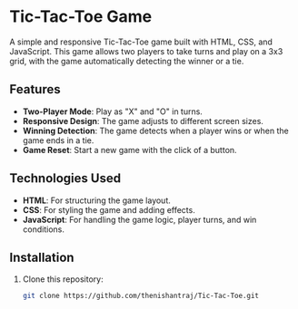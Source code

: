 # Tic-Tac-Toe Game

A simple and responsive Tic-Tac-Toe game built with HTML, CSS, and JavaScript. This game allows two players to take turns and play on a 3x3 grid, with the game automatically detecting the winner or a tie.

## Features
- **Two-Player Mode**: Play as "X" and "O" in turns.
- **Responsive Design**: The game adjusts to different screen sizes.
- **Winning Detection**: The game detects when a player wins or when the game ends in a tie.
- **Game Reset**: Start a new game with the click of a button.

## Technologies Used
- **HTML**: For structuring the game layout.
- **CSS**: For styling the game and adding effects.
- **JavaScript**: For handling the game logic, player turns, and win conditions.

## Installation

1. Clone this repository:
   ```bash
   git clone https://github.com/thenishantraj/Tic-Tac-Toe.git
